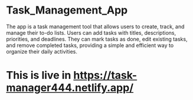# Task_Management_App
The app is a task management tool that allows users to create, track, and manage their to-do lists. Users can add tasks with titles, descriptions, priorities, and deadlines. They can mark tasks as done, edit existing tasks, and remove completed tasks, providing a simple and efficient way to organize their daily activities.
# This is live in https://task-manager444.netlify.app/
